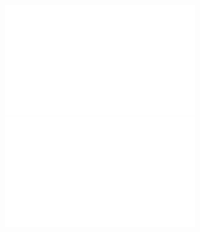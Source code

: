 ![](https://raw.githubusercontent.com/MesterianUnion/github-stats/master/generated/overview.svg#gh-dark-mode-only)
![](https://raw.githubusercontent.com/MesterianUnion/github-stats/master/generated/overview.svg#gh-light-mode-only)
